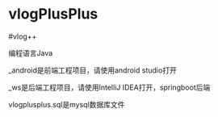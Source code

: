 # vlogPlusPlus

#vlog++

编程语言Java

_android是前端工程项目，请使用android studio打开

_ws是后端工程项目，请使用IntelliJ IDEA打开，springboot后端

vlogplusplus.sql是mysql数据库文件
